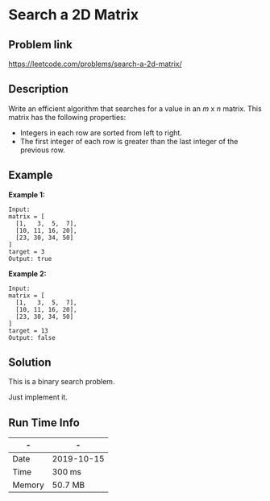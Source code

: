 # Search a 2D Matrix

## Problem link
https://leetcode.com/problems/search-a-2d-matrix/

## Description

Write an efficient algorithm that searches for a value in an *m* x *n* matrix. This matrix has the following properties:

- Integers in each row are sorted from left to right.
- The first integer of each row is greater than the last integer of the previous row.

## Example
**Example 1:**

```
Input:
matrix = [
  [1,   3,  5,  7],
  [10, 11, 16, 20],
  [23, 30, 34, 50]
]
target = 3
Output: true
```

**Example 2:**

```
Input:
matrix = [
  [1,   3,  5,  7],
  [10, 11, 16, 20],
  [23, 30, 34, 50]
]
target = 13
Output: false
```



## Solution
This is a binary search problem.

Just implement it.

## Run Time Info

\- | \-
------------ | -------------
Date | 2019-10-15
Time | 300 ms
Memory | 50.7 MB	
